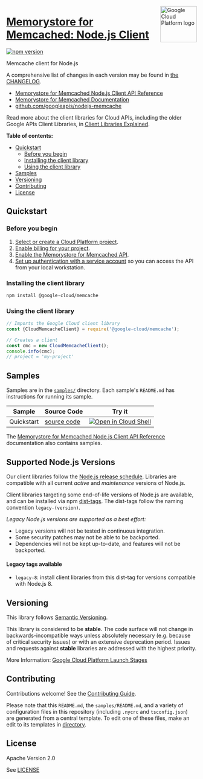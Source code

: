 [//]: # "This README.md file is auto-generated, all changes to this file will be lost."
[//]: # "To regenerate it, use `python -m synthtool`."
<img src="https://avatars2.githubusercontent.com/u/2810941?v=3&s=96" alt="Google Cloud Platform logo" title="Google Cloud Platform" align="right" height="96" width="96"/>

# [Memorystore for Memcached: Node.js Client](https://github.com/googleapis/nodejs-memcache)


[![npm version](https://img.shields.io/npm/v/@google-cloud/memcache.svg)](https://www.npmjs.org/package/@google-cloud/memcache)




Memcache client for Node.js


A comprehensive list of changes in each version may be found in
[the CHANGELOG](https://github.com/googleapis/nodejs-memcache/blob/main/CHANGELOG.md).

* [Memorystore for Memcached Node.js Client API Reference][client-docs]
* [Memorystore for Memcached Documentation][product-docs]
* [github.com/googleapis/nodejs-memcache](https://github.com/googleapis/nodejs-memcache)

Read more about the client libraries for Cloud APIs, including the older
Google APIs Client Libraries, in [Client Libraries Explained][explained].

[explained]: https://cloud.google.com/apis/docs/client-libraries-explained

**Table of contents:**


* [Quickstart](#quickstart)
  * [Before you begin](#before-you-begin)
  * [Installing the client library](#installing-the-client-library)
  * [Using the client library](#using-the-client-library)
* [Samples](#samples)
* [Versioning](#versioning)
* [Contributing](#contributing)
* [License](#license)

## Quickstart

### Before you begin

1.  [Select or create a Cloud Platform project][projects].
1.  [Enable billing for your project][billing].
1.  [Enable the Memorystore for Memcached API][enable_api].
1.  [Set up authentication with a service account][auth] so you can access the
    API from your local workstation.

### Installing the client library

```bash
npm install @google-cloud/memcache
```


### Using the client library

```javascript
// Imports the Google Cloud client library
const {CloudMemcacheClient} = require('@google-cloud/memcache');

// Creates a client
const cmc = new CloudMemcacheClient();
console.info(cmc);
// project = 'my-project'

```



## Samples

Samples are in the [`samples/`](https://github.com/googleapis/nodejs-memcache/tree/main/samples) directory. Each sample's `README.md` has instructions for running its sample.

| Sample                      | Source Code                       | Try it |
| --------------------------- | --------------------------------- | ------ |
| Quickstart | [source code](https://github.com/googleapis/nodejs-memcache/blob/main/samples/quickstart.js) | [![Open in Cloud Shell][shell_img]](https://console.cloud.google.com/cloudshell/open?git_repo=https://github.com/googleapis/nodejs-memcache&page=editor&open_in_editor=samples/quickstart.js,samples/README.md) |



The [Memorystore for Memcached Node.js Client API Reference][client-docs] documentation
also contains samples.

## Supported Node.js Versions

Our client libraries follow the [Node.js release schedule](https://nodejs.org/en/about/releases/).
Libraries are compatible with all current _active_ and _maintenance_ versions of
Node.js.

Client libraries targeting some end-of-life versions of Node.js are available, and
can be installed via npm [dist-tags](https://docs.npmjs.com/cli/dist-tag).
The dist-tags follow the naming convention `legacy-(version)`.

_Legacy Node.js versions are supported as a best effort:_

* Legacy versions will not be tested in continuous integration.
* Some security patches may not be able to be backported.
* Dependencies will not be kept up-to-date, and features will not be backported.

#### Legacy tags available

* `legacy-8`: install client libraries from this dist-tag for versions
  compatible with Node.js 8.

## Versioning

This library follows [Semantic Versioning](http://semver.org/).



This library is considered to be **stable**. The code surface will not change in backwards-incompatible ways
unless absolutely necessary (e.g. because of critical security issues) or with
an extensive deprecation period. Issues and requests against **stable** libraries
are addressed with the highest priority.






More Information: [Google Cloud Platform Launch Stages][launch_stages]

[launch_stages]: https://cloud.google.com/terms/launch-stages

## Contributing

Contributions welcome! See the [Contributing Guide](https://github.com/googleapis/nodejs-memcache/blob/main/CONTRIBUTING.md).

Please note that this `README.md`, the `samples/README.md`,
and a variety of configuration files in this repository (including `.nycrc` and `tsconfig.json`)
are generated from a central template. To edit one of these files, make an edit
to its templates in
[directory](https://github.com/googleapis/synthtool).

## License

Apache Version 2.0

See [LICENSE](https://github.com/googleapis/nodejs-memcache/blob/main/LICENSE)

[client-docs]: https://cloud.google.com/nodejs/docs/reference/memcache/latest
[product-docs]: https://cloud.google.com/memorystore/docs/memcached
[shell_img]: https://gstatic.com/cloudssh/images/open-btn.png
[projects]: https://console.cloud.google.com/project
[billing]: https://support.google.com/cloud/answer/6293499#enable-billing
[enable_api]: https://console.cloud.google.com/flows/enableapi?apiid=memcache.googleapis.com
[auth]: https://cloud.google.com/docs/authentication/getting-started
